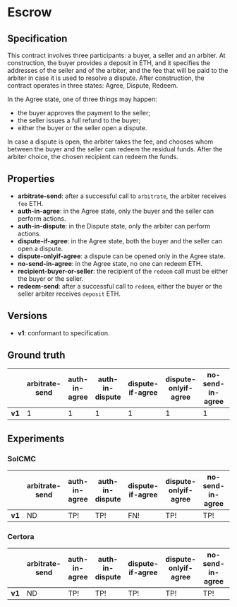 # Escrow
## Specification
This contract involves three participants: a buyer, a seller and an arbiter. At construction, the buyer provides a deposit in ETH, and it specifies the addresses of the seller and of the arbiter, and the fee that will be paid to the arbiter in case it is used to resolve a dispute. After construction, the contract operates in three states: Agree, Dispute, Redeem. 

In the Agree state, one of three things may happen: 
- the buyer approves the payment to the seller; 
- the seller issues a full refund to the buyer;
- either the buyer or the seller open a dispute.

In case a dispute is open, the arbiter takes the fee, and chooses whom between the buyer and the seller can redeem the residual funds. After the arbiter choice, the chosen recipient can redeem the funds.

## Properties
- **arbitrate-send**: after a successful call to `arbitrate`, the arbiter receives `fee` ETH.
- **auth-in-agree**: in the Agree state, only the buyer and the seller can perform actions.
- **auth-in-dispute**: in the Dispute state, only the arbiter can perform actions.
- **dispute-if-agree**: in the Agree state, both the buyer and the seller can open a dispute.
- **dispute-onlyif-agree**: a dispute can be opened only in the Agree state.
- **no-send-in-agree**: in the Agree state, no one can redeem ETH.
- **recipient-buyer-or-seller**: the recipient of the `redeem` call must be either the buyer or the seller.
- **redeem-send**: after a successful call to `redeem`, either the buyer or the seller arbiter receives `deposit` ETH.

## Versions
- **v1**: conformant to specification.

## Ground truth
|        | arbitrate-send            | auth-in-agree             | auth-in-dispute           | dispute-if-agree          | dispute-onlyif-agree      | no-send-in-agree          | recipient-buyer-or-seller | redeem-send               |
|--------|---------------------------|---------------------------|---------------------------|---------------------------|---------------------------|---------------------------|---------------------------|---------------------------|
| **v1** | 1                         | 1                         | 1                         | 1                         | 1                         | 1                         | 1                         | 1                         |
 


## Experiments

### SolCMC
|        | arbitrate-send            | auth-in-agree             | auth-in-dispute           | dispute-if-agree          | dispute-onlyif-agree      | no-send-in-agree          | recipient-buyer-or-seller | redeem-send               |
|--------|---------------------------|---------------------------|---------------------------|---------------------------|---------------------------|---------------------------|---------------------------|---------------------------|
| **v1** | ND                        | TP!                       | TP!                       | FN!                       | TP!                       | TP!                       | TP!                       | ND                        |
 

### Certora
|        | arbitrate-send            | auth-in-agree             | auth-in-dispute           | dispute-if-agree          | dispute-onlyif-agree      | no-send-in-agree          | recipient-buyer-or-seller | redeem-send               |
|--------|---------------------------|---------------------------|---------------------------|---------------------------|---------------------------|---------------------------|---------------------------|---------------------------|
| **v1** | ND                        | TP!                       | TP!                       | TP!                       | TP!                       | TP!                       | FN!                       | ND                        |
 
